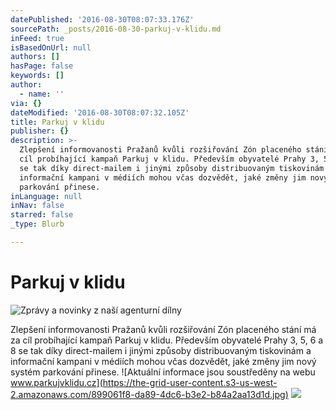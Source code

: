 ```yaml
---
datePublished: '2016-08-30T08:07:33.176Z'
sourcePath: _posts/2016-08-30-parkuj-v-klidu.md
inFeed: true
isBasedOnUrl: null
authors: []
hasPage: false
keywords: []
author:
  - name: ''
via: {}
dateModified: '2016-08-30T08:07:32.105Z'
title: Parkuj v klidu
publisher: {}
description: >-
  Zlepšení informovanosti Pražanů kvůli rozšiřování Zón placeného stání má za
  cíl probíhající kampaň Parkuj v klidu. Především obyvatelé Prahy 3, 5, 6 a 8
  se tak díky direct-mailem i jinými způsoby distribuovaným tiskovinám a
  informační kampani v médiích mohou včas dozvědět, jaké změny jim nový systém
  parkování přinese.
inLanguage: null
inNav: false
starred: false
_type: Blurb

---
```

# Parkuj v klidu
![Zprávy a novinky z naší agenturní dílny](https://the-grid-user-content.s3-us-west-2.amazonaws.com/ee35b77c-5415-4277-859a-7aa832c83244.jpg)

Zlepšení informovanosti Pražanů kvůli rozšiřování Zón placeného stání má za cíl probíhající kampaň Parkuj v klidu. Především obyvatelé Prahy 3, 5, 6 a 8 se tak díky direct-mailem i jinými způsoby distribuovaným tiskovinám a informační kampani v médiích mohou včas dozvědět, jaké změny jim nový systém parkování přinese.
![Aktuální informace jsou soustředěny na webu www.parkujvklidu.cz](https://the-grid-user-content.s3-us-west-2.amazonaws.com/899061f8-da89-4dc6-b3e2-b84a2aa13d1d.jpg)
![](https://the-grid-user-content.s3-us-west-2.amazonaws.com/ec53e7b8-454d-4323-84e7-96269efabb64.jpg)